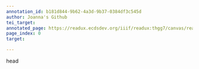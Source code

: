 ```yaml
---
annotation_id: b181d844-9b62-4a3d-9b37-0384df3c545d
author: Joanna's Github
tei_target: 
annotated_page: https://readux.ecdsdev.org/iiif/readux:thgg7/canvas/readux:thgg7_00000001.jp2
page_index: 0
target: 

---
```

<p>head</p>